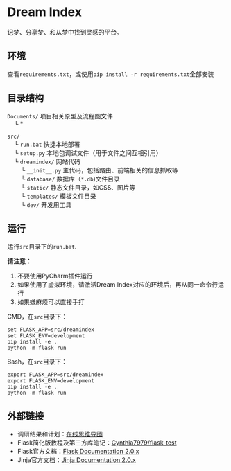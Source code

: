 # Dream Index
记梦、分享梦、和从梦中找到灵感的平台。

## 环境
查看`requirements.txt`，或使用`pip install -r requirements.txt`全部安装

## 目录结构
`Documents/` 项目相关原型及流程图文件  
&nbsp;&nbsp;&nbsp;&nbsp;└ \*

`src/`    
&nbsp;&nbsp;&nbsp;&nbsp;└ `run.bat` 快捷本地部署  
&nbsp;&nbsp;&nbsp;&nbsp;└ `setup.py` 本地包调试文件（用于文件之间互相引用）  
&nbsp;&nbsp;&nbsp;&nbsp;└ `dreamindex/` 网站代码  
&nbsp;&nbsp;&nbsp;&nbsp;&nbsp;&nbsp;&nbsp;&nbsp;└ `__init__.py` 主代码，包括路由、前端相关的信息抓取等  
&nbsp;&nbsp;&nbsp;&nbsp;&nbsp;&nbsp;&nbsp;&nbsp;└ `database/` 数据库（`*.db`)文件目录  
&nbsp;&nbsp;&nbsp;&nbsp;&nbsp;&nbsp;&nbsp;&nbsp;└ `static/` 静态文件目录，如CSS、图片等  
&nbsp;&nbsp;&nbsp;&nbsp;&nbsp;&nbsp;&nbsp;&nbsp;└ `templates/` 模板文件目录  
&nbsp;&nbsp;&nbsp;&nbsp;&nbsp;&nbsp;&nbsp;&nbsp;└ `dev/` 开发用工具  

## 运行
运行`src`目录下的`run.bat`.

**请注意：**
1. 不要使用PyCharm插件运行
2. 如果使用了虚拟环境，请激活Dream Index对应的环境后，再从同一命令行运行
3. 如果嫌麻烦可以直接手打

CMD，在`src`目录下：
```batch
set FLASK_APP=src/dreamindex
set FLASK_ENV=development
pip install -e .
python -m flask run
```

Bash，在`src`目录下：
```shell script
export FLASK_APP=src/dreamindex
export FLASK_ENV=development
pip install -e .
python -m flask run
```

## 外部链接
* 调研结果和计划：[在线思维导图](https://docs.qq.com/mind/DRXJuaFphZG5qeWpT)
* Flask简化版教程及第三方库笔记：[Cynthia7979/flask-test](https://github.com/Cynthia7979/flask-test)
* Flask官方文档：[Flask Documentation 2.0.x](http://flask.pocoo.org)
* Jinja官方文档：[Jinja Documentation 2.0.x](https://jinja.palletsprojects.com/en/3.0.x/)